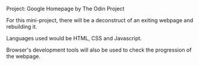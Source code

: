 Project: Google Homepage by The Odin Project

For this mini-project, there will be a deconstruct of an exiting webpage 
and rebuilding it. 

Languages used would be HTML, CSS and Javascript.

Browser's development tools will also be used to check the progression of 
the webpage.